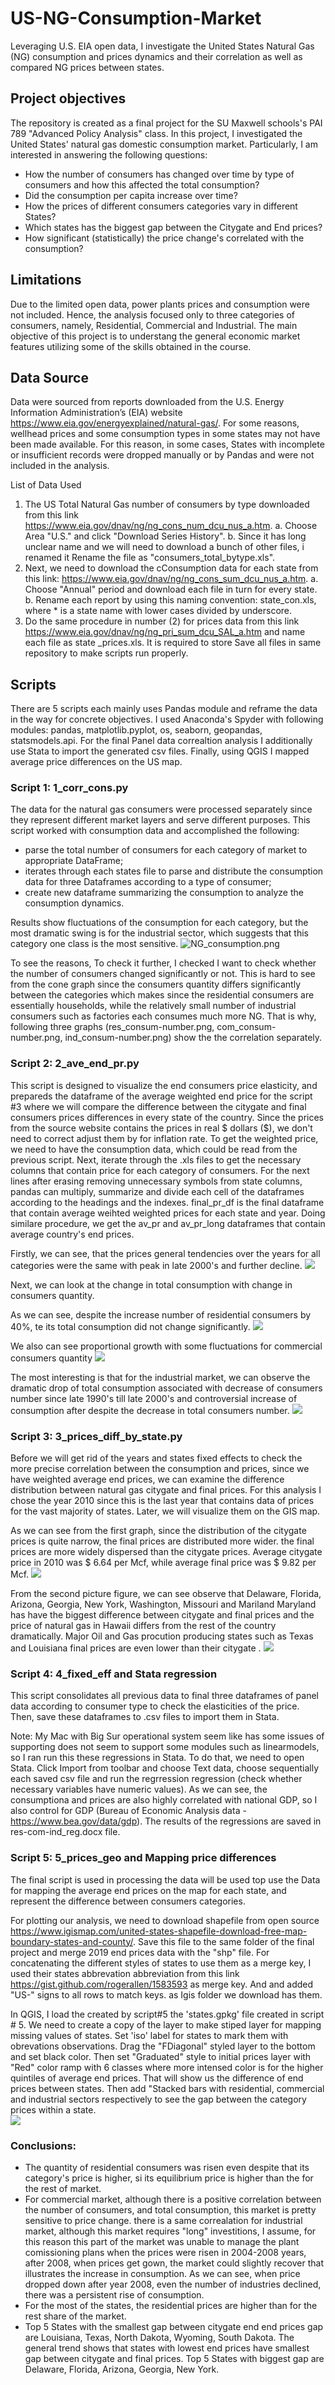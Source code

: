 # US-NG-Consumption-Market
Leveraging U.S. EIA open data, I investigate the United States Natural Gas (NG) consumption and prices dynamics and their correlation as well as compared NG prices between states.

## Project objectives

The repository is created as a final project for the SU Maxwell schools's PAI 789 "Advanced Policy Analysis" class. In this project, I investigated the United States' natural gas domestic consumption market. Particularly, I am interested in answering the following questions:

- How the number of consumers has changed over time by type of consumers and how this affected the total consumption?
- Did the consumption per capita increase over time?
- How the prices of different consumers categories vary in different States?
- Which states has the biggest gap between the Citygate and End prices?
- How significant (statistically) the price change's correlated with the consumption? 

## Limitations

Due to the limited open data, power plants prices and consumption were not included. Hence, the analysis focused only to three categories of consumers, namely, Residential, Commercial and Industrial. The main objective of this project is to understang the general economic market features utilizing some of the skills obtained in the course.

## Data Source

Data were sourced from reports downloaded from the U.S. Energy Information Administration’s (EIA) website https://www.eia.gov/energyexplained/natural-gas/.
For some reasons, wellhead prices and some consumption types in some states may not have been made available. For this reason, in some cases, States with incomplete or insufficient records were dropped manually or by Pandas and were not included in the analysis.

List of Data Used

1. The US Total Natural Gas number of consumers by type downloaded from this link https://www.eia.gov/dnav/ng/ng_cons_num_dcu_nus_a.htm. 
  a. Choose Area "U.S." and click "Download Series History". 
  b. Since it has long unclear name and we will need to download a bunch of other files, i renamed it Rename the file as "consumers_total_bytype.xls". 
2. Next, we need to download the cConsumption data for each state from this link: https://www.eia.gov/dnav/ng/ng_cons_sum_dcu_nus_a.htm. 
  a. Choose "Annual" period and download each file in turn for every state. 
  b. Rename each report by using this naming convention:  state_con.xls, where * is a state name with lower cases divided by underscore. 
3. Do the same procedure in number (2) for prices data from this link https://www.eia.gov/dnav/ng/ng_pri_sum_dcu_SAL_a.htm and name each file as state _prices.xls. It is required to store Save all files in same repository to make scripts run properly.

## Scripts

There are 5 scripts each mainly uses Pandas module and reframe the data in the way for concrete objectives. I used Anaconda's Spyder with following modules: pandas, matplotlib.pyplot, os, seaborn, geopandas, statsmodels.api. For the final Panel data correaltion analysis I additionally use Stata to import the generated csv files. Finally, using QGIS I mapped average price differences on the US map.

### Script 1: 1_corr_cons.py

The data for the natural gas consumers were processed separately since they represent different market layers and serve different purposes. This script worked with consumption data and accomplished the following:

-	parse the total number of consumers for each category of market to appropriate DataFrame;
-	iterates through each states file to parse and distribute the consumption data for three Dataframes according to a type of consumer;
-	create new dataframe summarizing the consumption to analyze the consumption dynamics.

Results show fluctuations of the consumption for each category, but the most dramatic swing is for the industrial sector, which suggests that this category one class is the most sensitive. 
![NG_consumption.png](https://github.com/Nursultan77/US-NG-Consumption-Market/blob/main/NG_consumption.png) 

To see the reasons, To check it further, I checked I want to check whether the number of consumers changed significantly or not. This is hard to see from the cone graph since the consumers quantity differs significantly between the categories which makes since the residential consumers are essentially households, while the relatively small number of industrial consumers such as factories each consumes much more NG. That is why, following three graphs (res_consum-number.png, com_consum-number.png, ind_consum-number.png) show the the correlation separately.

### Script 2: 2_ave_end_pr.py

This script is designed to visualize the end consumers price elasticity, and prepareds the dataframe of the average weighted end price for the script #3 where we will compare the difference between the citygate and final consumers prices differences in every state of the country. Since the prices from the source website contains the prices in real $ dollars ($), we don't need to correct adjust them by for inflation rate. To get the weighted price, we need to have the consumption data, which could be read from the previous script. Next, iterate through the .xls files to get the necessary columns that contain price for each category of consumers. For the next lines after erasing removing unnecessary symbols from state columns, pandas can multiply, summarize and divide each cell of the dataframes according to the headings and the indexes. final_pr_df is the final dataframe that contain average weihted weighted prices for each state and year. Doing similare procedure,  we get the av_pr and av_pr_long dataframes that contain average country's end prices.

Firstly, we can see, that the prices general tendencies over the years for all categories were the same with peak in late 2000's and further decline. 
![](https://github.com/Nursultan77/US-NG-Consumption-Market/blob/main/ave_prices_bysector.png) 

Next, we can look at the change in total consumption with change in consumers quantity.

As we can see, despite the increase number of residential consumers by 40%, te its total consumption did not change significantly. 
![](https://github.com/Nursultan77/US-NG-Consumption-Market/blob/main/res_number-consumption_pic.png) 

We also can see proportional growth with some fluctuations for commercial consumers quantity 
![](https://github.com/Nursultan77/US-NG-Consumption-Market/blob/main/com_number-consumption_pic.png) 

The most interesting is that for the industrial market, we can observe the dramatic drop of total consumption associated with decrease of consumers number since late 1990's till late 2000's and controversial increase of consumption after despite the decrease in total consumers number.
![](https://github.com/Nursultan77/US-NG-Consumption-Market/blob/main/com_number-consumption_pic.png) 

### Script 3: 3_prices_diff_by_state.py

Before we will get rid of the years and states fixed effects to check the more precise correlation between the consumption and prices, since we have weighted average end prices, we can examine the difference distribution between natural gas citygate and final prices. For this analysis I chose the year 2010 since this is the last year that contains data of prices for the vast majority of states. Later, we will visualize them on the GIS map. 

As we can see from the first graph, since the distribution of the citygate prices is quite narrow, the final prices are distributed more wider. the final prices are more widely dispersed than the citygate prices. Average citygate price in 2010 was $ 6.64 per Mcf, while average final price was $ 9.82 per Mcf.
![](https://github.com/Nursultan77/US-NG-Consumption-Market/blob/main/price_density.png) 

From the second picture  figure, we can see observe that Delaware, Florida, Arizona, Georgia, New York, Washington, Missouri and Mariland Maryland has have the biggest difference between citygate and final prices and the price of natural gas in Hawaii differs from the rest of the country dramatically. Major Oil and Gas procution producing states such as Texas and Louisiana final prices are even lower than their citygate .
![](https://github.com/Nursultan77/US-NG-Consumption-Market/blob/main/citygate_final_barplot.png) 

### Script 4: 4_fixed_eff and Stata regression

This script consolidates all previous data to final three dataframes of panel data according to consumer type to check the elasticities of the price. Then, save these dataframes to .csv files to import them in Stata.

Note: My Mac with Big Sur operational system seem like has some issues of supporting does not seem to support some modules such as linearmodels, so I ran run this these regressions in Stata. To do that, we need to open Stata. Click Import from toolbar and choose Text data, choose sequentially each saved csv file and run the regrression  regression (check whether necessary variables have numeric values). As we can see, the consumptiona and prices are also highly correlated with national GDP, so I also control for GDP (Bureau of Economic Analysis data - https://www.bea.gov/data/gdp). The results of the regressions are saved in res-com-ind_reg.docx file.

### Script 5: 5_prices_geo and Mapping price differences

The final script is used in processing the data will be used top use the Data for mapping the average end prices on the map for each state, and represent the difference between consumers categories.

For plotting our analysis, we need to download shapefile from open source https://www.igismap.com/united-states-shapefile-download-free-map-boundary-states-and-county/. Save this file to the same folder of the final project and merge 2019 end prices data with the "shp" file. For concatenating the different styles of states to use them as a merge key, I used their states abbrevation abbreviation from this link https://gist.github.com/rogerallen/1583593 as merge key. And and added "US-" signs to all rows to match keys. as Igis folder we download has them.

In QGIS, I load the created by script#5 the 'states.gpkg' file created in script # 5. We need to create a copy of the layer to make stiped layer for mapping missing values of states. Set 'iso' label for states to mark them with obrevations observations. Drag the "FDiagonal" styled layer to the bottom and set black color. Then set "Graduated" style to initial prices layer with "Red" color ramp with 6 classes where more intensed color is for the higher quintiles of average end prices. That will show us the difference of end prices between states. Then add "Stacked bars with residential, commercial and industrial sectors respectively to see the gap between the category prices within a state.  
![](https://github.com/Nursultan77/US-NG-Consumption-Market/blob/main/prices_map.png)

### Conclusions:
- The quantity of residential consumers was risen even despite that its category's price is higher, si its equilibrium price is higher than the for the rest of market.
- For commercial market, although there is a positive correlation between the number of consumers, and total consumption, this market is pretty sensitive to price change. there is a same correalation for industrial market, although this market requires "long" investitions, I assume, for this reason this part of the market was unable to manage the plant comissioning plans when the prices were risen in 2004-2008 years, after 2008, when prices get gown, the market could slightly recover that illustrates the increase in consumption. As we can see, when price dropped down after year 2008, even the number of industries declined, there was a persistent rise of consumption.
- For the most of the states, the residential prices are higher than for the rest share of the market.
- Top 5 States with the smallest gap between citygate end end prices gap are Louisiana, Texas, North Dakota, Wyoming, South Dakota. The general trend shows that states with lowest end prices have smallest gap between citygate and final prices. Top 5 States with biggest gap are Delaware, Florida, Arizona, Georgia, New York.

